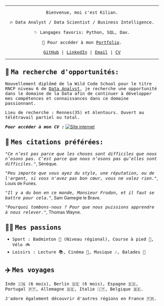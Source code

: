 <hr>

<p align="center" dir="auto">
  <samp>Bienvenue, moi c'est Kilian.<br><br>
  🔥 Data Analyst / Data Scientist / Business Intelligence.<br><br>
  ✨ Langages favoris: Python, SQL, Dax.<br><br>
  🎨 Pour accéder à mon <a href="https://kiliancadiou.github.io/" target="_blank">Portfolio</a>.<br><br>
  <a href="https://github.com/KilianCadiou" target="_blank">GitHub</a> | 
  <a href="https://www.linkedin.com/in/kiliancadiou/" target="_blank">LinkedIn</a> | 
  <a href="mailto:kiliancadiou@gmail.com" target="_blank">Email</a> | 
  <a href="https://drive.google.com/file/d/1ir8LKCxzwaJlx5FWDULc2NMgPnwInPD7/view?usp=drive_link" target="_blank">CV</a>
</samp>

<hr>

<h2>🎯 <strong><samp>Ma recherche d'opportunités:</strong></h2>

<p><samp>Nouvellement diplômé de la Wild Code School pour le titre RNCP niveau 6 de <a href="https://www.wildcodeschool.com/fr-fr/formations-data/formation-data-analyst">Data Analyst</a>, je recherche une opportunité dans le domaine de la Data afin de continuer à développer mes compétences et connaissances dans ce domaine passionnant.</p>

<p><samp>Lieu de recherche : Rennes(35) et Alentours. Ouvert au télétravail partiel ou total.</p>

<p><strong><em><samp>Pour accéder à mon CV :</em></strong> <a href="https://drive.google.com/file/d/1SELiuFPDsDE7FNEJnj_RpgmmFSA7Spq5/view?usp=sharing"><img src="https://img.shields.io/badge/Mon%20CV-green?logo=googledrive&logoColor=white" alt="Site internet"></a></p>

<h2>💬 <strong><samp>Mes citations préférées:</strong></h2>

<p><em><samp>"Ce n’est pas parce que les choses sont difficiles que nous n’osons pas. C’est parce que nous n’osons pas qu’elles sont difficiles."</em>, Sénèque.</p>

<p><em><samp>"Peu importe que vous ayez du style, une réputation, ou de l'argent, si vous n'avez pas bon cœur, vous ne valez rien."</em>, Louis de Funès.</p>

<p><em><samp>"Il y a du bon en ce monde, Monsieur Frodon, et il faut se battre pour cela."</em>, Sam Gamegie le Brave.</p>

<p><em><samp>"Pourquoi tombons-nous ? Pour que nous puissions apprendre à nous relever."</em>, Thomas Wayne.</p>

<h2>💁‍♂️ <strong><samp>Mes passions</strong></h2>

<ul>
    <li><samp>Sport : Badminton 🏸 (Niveau régional), Course à pied 🏃, Vélo 🚲</li>
    <li><samp>Loisirs : Lecture 📚, Cinéma 🎥, Musique 🎶, Balades 🥾</li>
</ul>

<h2>✈️ <strong><samp>Mes voyages</strong></h2>

<p><samp>Inde 🇮🇳 (6 mois), Berlin 🇩🇪 (6 mois), Espagne 🇪🇸, Portugal 🇵🇹, Allemagne 🇩🇪, Italie 🇮🇹, Belgique 🇧🇪.</p>

<p><samp>J'adore également découvrir d'autres régions en France 🇫🇷.</p>
